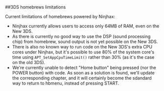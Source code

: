 ##3DS homebrews limitations

Current limitations of homebrews powered by Ninjhax:

- Ninjhax currently allows users to access only 64MB of RAM, even on the New 3DS.
- As there is currently no good way to use the DSP (sound processing chip) from homebrew, sound output is not yet possible on the New 3DS.
- There is also no known way to run code on the New 3DS's extra CPU cores under Ninjhax, but it's possible to use 80% of the system core's time using ````APT_SetAppCpuTimeLimit()```` rather than 30% (as it's the case on the old 3DS).
- We're currently unable to detect "Home button" being pressed (nor the POWER button) with code. As soon as a solution is found, we'll update the corresponding chapter, and it will certainly become the sdandard way to return to hbmenu, instead of pressing START.
